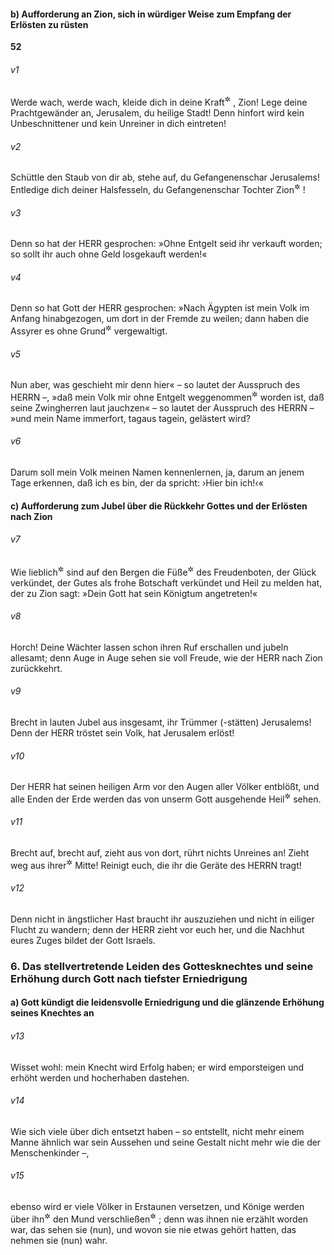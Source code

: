 #### b) Aufforderung an Zion, sich in würdiger Weise zum Empfang der Erlösten zu rüsten

__52__

###### v1
Werde wach, werde wach, kleide dich in deine Kraft<sup title="oder: deinen Sieg">&#x2732;</sup>
, Zion! Lege deine Prachtgewänder an, Jerusalem, du heilige Stadt! Denn hinfort wird kein Unbeschnittener und kein Unreiner in dich eintreten!

###### v2
Schüttle den Staub von dir ab, stehe auf, du Gefangenenschar Jerusalems! Entledige dich deiner Halsfesseln, du Gefangenenschar Tochter Zion<sup title="= Bewohnerschaft Zions">&#x2732;</sup>
!

###### v3
Denn so hat der HERR gesprochen: »Ohne Entgelt seid ihr verkauft worden; so sollt ihr auch ohne Geld losgekauft werden!«

###### v4
Denn so hat Gott der HERR gesprochen: »Nach Ägypten ist mein Volk im Anfang hinabgezogen, um dort in der Fremde zu weilen; dann haben die Assyrer es ohne Grund<sup title="oder: Recht">&#x2732;</sup>
 vergewaltigt.

###### v5
Nun aber, was geschieht mir denn hier« – so lautet der Ausspruch des HERRN –, »daß mein Volk mir ohne Entgelt weggenommen<sup title="= weggeführt">&#x2732;</sup>
 worden ist, daß seine Zwingherren laut jauchzen« – so lautet der Ausspruch des HERRN – »und mein Name immerfort, tagaus tagein, gelästert wird?

###### v6
Darum soll mein Volk meinen Namen kennenlernen, ja, darum an jenem Tage erkennen, daß ich es bin, der da spricht: ›Hier bin ich!‹«

#### c) Aufforderung zum Jubel über die Rückkehr Gottes und der Erlösten nach Zion


###### v7
Wie lieblich<sup title="oder: willkommen">&#x2732;</sup>
 sind auf den Bergen die Füße<sup title="oder: Schritte">&#x2732;</sup>
 des Freudenboten, der Glück verkündet, der Gutes als frohe Botschaft verkündet und Heil zu melden hat, der zu Zion sagt: »Dein Gott hat sein Königtum angetreten!«

###### v8
Horch! Deine Wächter lassen schon ihren Ruf erschallen und jubeln allesamt; denn Auge in Auge sehen sie voll Freude, wie der HERR nach Zion zurückkehrt.

###### v9
Brecht in lauten Jubel aus insgesamt, ihr Trümmer (-stätten) Jerusalems! Denn der HERR tröstet sein Volk, hat Jerusalem erlöst!

###### v10
Der HERR hat seinen heiligen Arm vor den Augen aller Völker entblößt, und alle Enden der Erde werden das von unserm Gott ausgehende Heil<sup title="oder: den Sieg unsers Gottes">&#x2732;</sup>
 sehen.


###### v11
Brecht auf, brecht auf, zieht aus von dort, rührt nichts Unreines an! Zieht weg aus ihrer<sup title="d.h. Babylons">&#x2732;</sup>
 Mitte! Reinigt euch, die ihr die Geräte des HERRN tragt!

###### v12
Denn nicht in ängstlicher Hast braucht ihr auszuziehen und nicht in eiliger Flucht zu wandern; denn der HERR zieht vor euch her, und die Nachhut eures Zuges bildet der Gott Israels.

### 6. Das stellvertretende Leiden des Gottesknechtes und seine Erhöhung durch Gott nach tiefster Erniedrigung

#### a) Gott kündigt die leidensvolle Erniedrigung und die glänzende Erhöhung seines Knechtes an


###### v13
Wisset wohl: mein Knecht wird Erfolg haben; er wird emporsteigen und erhöht werden und hocherhaben dastehen.

###### v14
Wie sich viele über dich entsetzt haben – so entstellt, nicht mehr einem Manne ähnlich war sein Aussehen und seine Gestalt nicht mehr wie die der Menschenkinder –,

###### v15
ebenso wird er viele Völker in Erstaunen versetzen, und Könige werden über ihn<sup title="oder: ihm gegenüber">&#x2732;</sup>
 den Mund verschließen<sup title="= verstummen">&#x2732;</sup>
; denn was ihnen nie erzählt worden war, das sehen sie (nun), und wovon sie nie etwas gehört hatten, das nehmen sie (nun) wahr.